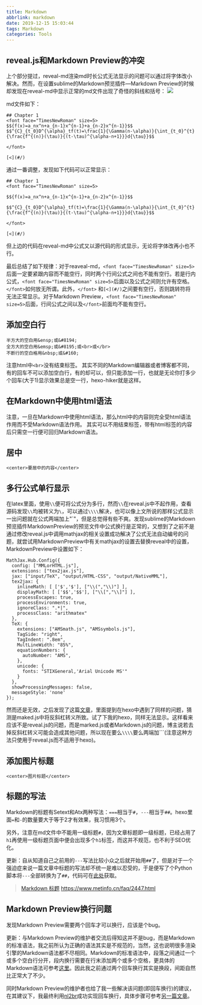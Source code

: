 ```yaml
---
title: Markdown
abbrlink: markdown
date: 2019-12-15 15:03:44
tags: Markdown
categories: Tools
---
```


## reveal.js和Markdown Preview的冲突
上个部分提过，reveal-md渲染md时长公式无法显示的问题可以通过将字体改小解决。然而，在设置sublime的Markdown预览插件&mdash;Markdown Preview的时候却发现在reveal-md中显示正常的md文件出现了奇怪的斜线和括号：
![](http://storage.jingwangli.com/img/20191217135319.png)

md文件如下：
```
## Chapter 1
<font face="TimesNewRoman" size=5>
$${f(x)=a_nx^n+a_{n-1}x^{n-1}+a_{n-2}x^{n-1}}$$
$$^{C}_{t_0}D^{\alpha}_tf(t)=\frac{1}{\Gamma(n-\alpha)}{\int_{t_0}^{t}{\frac{f^{(n)}(\tau)}{(t-\tau)^{\alpha-n+1}}}d{\tau}}$$

</font>

[<](#/)
```
通过一番调整，发现如下代码可以正常显示：
```
## Chapter 1
<font face="TimesNewRoman" size=5>

$${f(x)=a_nx^n+a_{n-1}x^{n-1}+a_{n-2}x^{n-1}}$$

$$^{C}_{t_0}D^{\alpha}_tf(t)=\frac{1}{\Gamma(n-\alpha)}{\int_{t_0}^{t}{\frac{f^{(n)}(\tau)}{(t-\tau)^{\alpha-n+1}}}d{\tau}}$$

</font>

[<](#/)
```
但上边的代码在reveal-md中公式又以源代码的形式显示，无论将字体改再小也不行。

最后总结了如下规律：对于reaveal-md，`<font face="TimesNewRoman" size=5>`后面一定要紧跟内容而不能空行，同时两个行间公式之间也不能有空行。若是行内公式，`<font face="TimesNewRoman" size=5>`后面以及公式之间则允许有空格。`</font>`如何放无所谓。此外，`</font>`
和`[<](#/)`之间要有空行，否则跳转符将无法正常显示。对于Markdown Preview，`<font face="TimesNewRoman" size=5>`后面，行间公式之间以及`</font>`前面均不能有空行。

## 添加空白行
```
半方大的空白用&ensp;或&#8194;
全方大的空白用&emsp;或&#8195;或<br>或</br>
不断行的空白格用&nbsp;或&#160;
```
注意html中`<br>`没有结束标签。
其实不同的Markdown编辑器或者博客都不同，有的回车不可以添加空白行，有的却可以，但只能添加一行，也就是无论你打多少个回车(大于1)显示效果总是空一行，hexo-hiker就是这样。

## 在Markdown中使用html语法
注意，一旦在Markdown中使用html语法，那么html中的内容则完全受html语法作用而不受Markdown语法作用。 其实可以不用结束标签，带有html标签的内容后只需空一行便可回归Markdown语法。

## 居中
`<center>要居中的内容</center>`

## 多行公式单行显示
在latex里面，使用`\\`便可将公式分为多行，然而`\\`在reveal.js中不起作用，查看源码发现`\\`均被转义为`\`，可以通过`\\\\`解决，也可以像上文所说的那样公式显示一出问题就在公式两端加上"`"，但是总觉得有些不爽。发现sublime的Markdown预览插件MarkdownPreview的预览文件中公式换行是正常的，又想到了之前不是通过修改reveal.js中调用mathjax的相关设置成功解决了公式无法自动编号的问题，就尝试用MarkdownPreview中有关mathjax的设置去替换reveal中的设置，MarkdownPreview中设置如下：
```
MathJax.Hub.Config({
  config: ["MMLorHTML.js"],
  extensions: ["tex2jax.js"],
  jax: ["input/TeX", "output/HTML-CSS", "output/NativeMML"],
  tex2jax: {
    inlineMath: [ ['$','$'], ["\\(","\\)"] ],
    displayMath: [ ['$$','$$'], ["\\[","\\]"] ],
    processEscapes: true,
    processEnvironments: true,
    ignoreClass: ".*|",
    processClass: "arithmatex"
  },
  TeX: {
    extensions: ["AMSmath.js", "AMSsymbols.js"],
    TagSide: "right",
    TagIndent: ".8em",
    MultLineWidth: "85%",
    equationNumbers: {
      autoNumber: "AMS",
    },
    unicode: {
      fonts: "STIXGeneral,'Arial Unicode MS'"
    }
  },
  showProcessingMessages: false,
  messageStyle: 'none'
});
```
然而还是无效，之后发现了这篇[文章](http://kubicode.me/2016/03/18/Hexo/The-Trick-about-Hexo-Support-MutliLine-Equation-using-Mathjax/)，里面提到在hexo中遇到了同样的问题，猜测是maked.js中将反斜杠转义所致。试了下我的hexo，同样无法显示。这样看来应该不是reveal.js的问题，而是marked.js或者Markdown.js的问题，博主说若去掉反斜杠转义可能会造成其他问题，所以现在要么`\\\\`要么两端加```(注意这种方法只使用于reveal.js而不适用于hexo)。

## 添加图片标题
`<center>图片标题</center>`

## 标题的写法
Markdown的标题有Setext和Atx两种写法：`===`相当于`#`，`---`相当于`##`。hexo里面`=`和`-`的数量要大于等于2才有效果，我习惯用3个。

另外，注意在md文件中不能用一级标题`#`，因为文章标题即一级标题，已经占用了`h1`再使用一级标题页面中便会出现多个`h1`标签，而这并不规范，也不利于SEO优化。

更新：自从知道自己之前用的`---`写法比较小众之后就开始用`##`了，但是对于一个强迫症来说一篇文章中标题的写法却不统一是难以忍受的，于是便写了个Python脚本将`---`全部转换为了`##`，代码可在[此处](https://gist.github.com/JingwangLi/cbddb820b3a728ae4cd8fd392042b3f2)获取。

>[Markdown 标题](https://www.w3cschool.cn/markdownyfsm/ryj1e2.html)
>https://www.metinfo.cn/faq/2447.html

## Markdown Preview换行问题
发现Markdown Preview需要两个回车才可以换行，应该是个bug。

更新：与Markdown Preview的维护者交流后得知这并不是bug，而是Markdown的标准语法，我之前所认为正确的语法其实是不规范的，当然，这也说明很多渲染引擎的Markdown语法都不尽相同。Markdown的标准语法中，段落之间通过一个或多个空白行分开，段内换行需要在行末添加两个或多个空格，更具体的Markdown语法可参考[这里](https://daringfireball.net/projects/markdown/syntax)。因此我之前通过两个回车换行其实是换段，间距自然比正常大了不少。

同时Markdown Preview的维护者也给了我一些解决该问题(即回车换行)的建议，在其建议下，我最终利用[nl2br](https://python-markdown.github.io/extensions/nl2br/)成功实现回车换行，具体步骤可参考[另一篇文章](https://jingwangli.com/posts/sublime-text.html#Markdown-Preview)。
